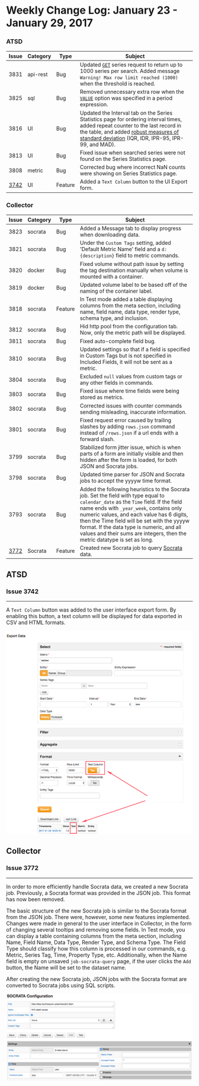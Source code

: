 Weekly Change Log: January 23 - January 29, 2017
================================================

### ATSD

| Issue| Category    | Type    | Subject                                                                              |
|------|-------------|---------|--------------------------------------------------------------------------------------| 
| 3831 | api-rest    | Bug     | Updated [`GET`](/api/meta/entity/get.md#entity-get) series request to return up to 1000 series per search. Added message `Warning! Max row limit reached (1000)` when the threshold is reached. |
| 3825 | sql         | Bug     | Removed unnecessary extra row when the [`VALUE`](/api/sql/examples/interpolate-extend.md#interpolate-with-extend) option was specified in a period expression. | 
| 3816 | UI          | Bug     | Updated the Interval tab on the Series Statistics page for ordering interval times, added repeat counter to the last record in the table, and added [robust measures of standard deviation](https://en.wikipedia.org/wiki/Robust_measures_of_scale) (IQR, IDR, IPR-95, IPR-99, and MAD). | 
| 3813 | UI          | Bug     | Fixed issue when searched series were not found on the Series Statistics page. | 
| 3808 | metric      | Bug     | Corrected bug where incorrect NaN counts were showing on Series Statistics page. | 
| [3742](#issue-3742) | UI          | Feature | Added a `Text Column` button to the UI Export form. | 

### Collector

| Issue| Category    | Type    | Subject                                                                              |
|------|-------------|---------|--------------------------------------------------------------------------------------|
| 3823 | socrata     | Bug     | Added a Message tab to display progress when downloading data. | 
| 3821 | socrata     | Bug     | Under the `Custom Tags` setting, added 'Default Metric Name' field and a `d:{description}` field to metric commands. |
| 3820 | docker      | Bug     | Fixed volume without path issue by setting the tag destination manually when volume is mounted with a container. |
| 3819 | docker      | Bug     | Updated volume label to be based off of the naming of the container label. | 
| 3818 | socrata     | Feature | In Test mode added a table displaying columns from the meta section, including name, field name, data type, render type, schema type, and inclusion. | 
| 3812 | socrata     | Bug     | Hid http pool from the configuration tab. Now, only the metric path will be displayed. | 
| 3811 | socrata     | Bug     | Fixed auto-complete field bug. | 
| 3810 | socrata     | Bug     | Updated settings so that if a field is specified in Custom Tags but is not specified in Included Fields, it will not be sent as a metric.| 
| 3804 | socrata     | Bug     | Excluded `null` values from custom tags or any other fields in commands. | 
| 3803 | socrata     | Bug     | Fixed issue where time fields were being stored as metrics. | 
| 3802 | socrata     | Bug     | Corrected issues with counter commands sending misleading, inaccurate information. | 
| 3801 | socrata     | Bug     | Fixed request error caused by trailing slashes by adding `rows.json` command instead of `/rows.json` if a url ends with a forward slash. | 
| 3799 | socrata     | Bug     | Stabilized form jitter issue, which is when parts of a form are initially visible and then hidden after the form is loaded, for both JSON and Socrata jobs. | 
| 3798 | socrata     | Bug     | Updated time parser for JSON and Socrata jobs to accept the yyyyw time format. | 
| 3793 | socrata     | Bug     | Added the following heuristics to the Socrata job. Set the field with type equal to `calendar_date` as the `Time` field. If the field name ends with `_year_week`, contains only numeric values, and each value has 6 digits, then the Time field will be set with the yyyyw format. If the data type is numeric, and all values and their sums are integers, then the metric datatype is set as long. | 
| [3772](#issue-3772) | Socrata     | Feature | Created new Socrata job to query [Socrata](https://socrata.com/) data. |

## ATSD

### Issue 3742
--------------

A `Text Column` button was added to the user interface export form. By enabling this button, a text column will be displayed for data exported in CSV and HTML formats.       

![Figure 1](Images/Figure1.png)

## Collector

### Issue 3772
--------------

In order to more efficiently handle Socrata data, we created a new Socrata job. Previously, a Socrata format was provided in the JSON job. This format has now been removed.
 
The basic structure of the new Socrata job is similar to the Socrata format from the JSON job. There were, however, some new features implemented. Changes were made in general to the 
user interface in Collector, in the form of changing several tooltips and removing some fields. In Test mode, you can display a table containing columns from the meta section, including 
Name, Field Name, Data Type, Render Type, and Schema Type. The Field Type should classify how this column is processed in our commands, e.g. Metric, Series Tag, Time, Property Type, etc.
Additionally, when the Name field is empty on unsaved `job-socrata-query` page, if the user clicks the `Add` button, the Name will be set to the dataset name.

After creating the new Socrata job, JSON jobs with the Socrata format are converted to Socrata jobs using SQL scripts.

![Figure 2](Images/Figure2.png)
